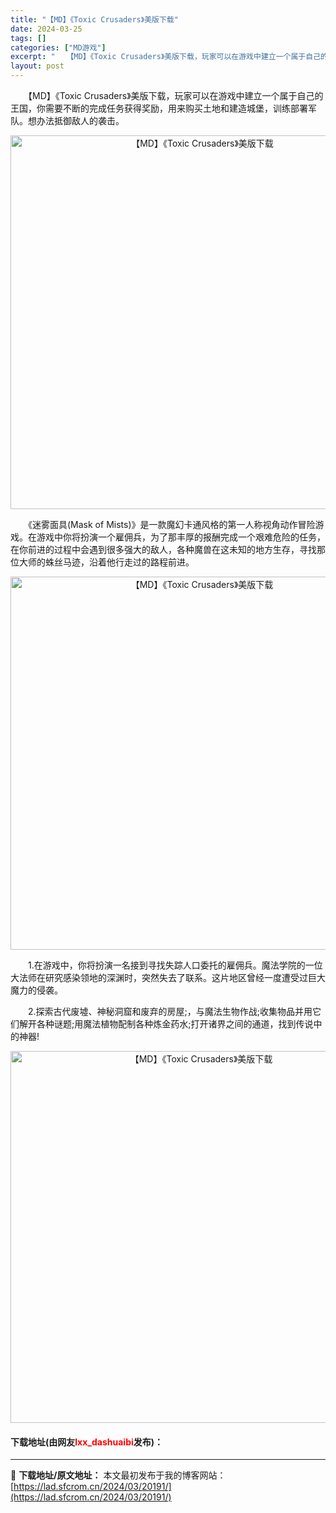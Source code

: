 ```yaml
---
title: "【MD】《Toxic Crusaders》美版下载"
date: 2024-03-25
tags: []
categories: ["MD游戏"]
excerpt: "　　【MD】《Toxic Crusaders》美版下载，玩家可以在游戏中建立一个属于自己的王国，你需要不断的完成任务获得奖励，用来购买土地和建造城堡，训练部署军队。想办法抵御敌人的袭击。 　　《迷雾面具(Mask of Mists)》是一款魔幻卡通风格的第一人称视角动作冒险游戏。在游戏中你将扮演一个&hellip;"
layout: post
---
```


 <p>　　【MD】《Toxic Crusaders》美版下载，玩家可以在游戏中建立一个属于自己的王国，你需要不断的完成任务获得奖励，用来购买土地和建造城堡，训练部署军队。想办法抵御敌人的袭击。</p> <p align="center"><img align="" border="0" src="https://lad.sfcrom.cn/wp-content/uploads/2024/03/20240325_6601157a4fa07.png" width="598" alt="【MD】《Toxic Crusaders》美版下载" /></p> <p>　　《迷雾面具(Mask of Mists)》是一款魔幻卡通风格的第一人称视角动作冒险游戏。在游戏中你将扮演一个雇佣兵，为了那丰厚的报酬完成一个艰难危险的任务，在你前进的过程中会遇到很多强大的敌人，各种魔兽在这未知的地方生存，寻找那位大师的蛛丝马迹，沿着他行走过的路程前进。</p> <p align="center"><img align="" border="0" src="https://lad.sfcrom.cn/wp-content/uploads/2024/03/20240325_6601157bd1ff9.png" width="597" alt="【MD】《Toxic Crusaders》美版下载" /></p> <p>　　1.在游戏中，你将扮演一名接到寻找失踪人口委托的雇佣兵。魔法学院的一位大法师在研究感染领地的深渊时，突然失去了联系。这片地区曾经一度遭受过巨大魔力的侵袭。</p> <p>　　2.探索古代废墟、神秘洞窟和废弃的房屋;，与魔法生物作战;收集物品并用它们解开各种谜题;用魔法植物配制各种炼金药水;打开诸界之间的通道，找到传说中的神器!</p> <p align="center"><img align="" border="0" src="https://lad.sfcrom.cn/wp-content/uploads/2024/03/20240325_6601157d29b2c.png" width="595" alt="【MD】《Toxic Crusaders》美版下载" /></p> <p><h4>下载地址(由网友<font color="red">lxx_dashuaibi</font>发布)：</h4></p> 

---
📖 **下载地址/原文地址：** 本文最初发布于我的博客网站：[https://lad.sfcrom.cn/2024/03/20191/](https://lad.sfcrom.cn/2024/03/20191/)
